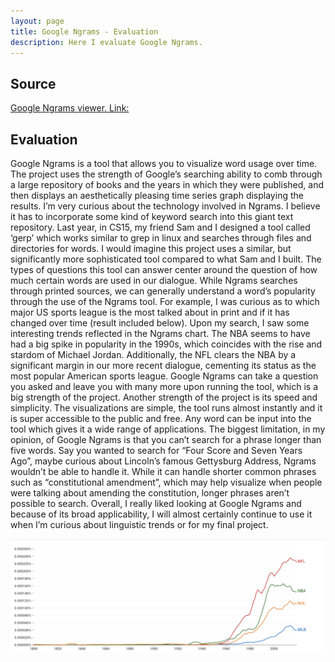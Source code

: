 ```yaml
---
layout: page
title: Google Ngrams - Evaluation
description: Here I evaluate Google Ngrams.
---
```

## Source

[Google Ngrams viewer. Link: ](https://books.google.com/ngrams/)

## Evaluation 

Google Ngrams is a tool that allows you to visualize word usage over time. The project uses the strength of Google’s searching ability to comb through a large repository of books and the years in which they were published, and then displays an aesthetically pleasing time series graph displaying the results.
I’m very curious about the technology involved in Ngrams. I believe it has to incorporate some kind of keyword search into this giant text repository. Last year, in CS15, my friend Sam and I designed a tool called ‘gerp’ which works similar to grep in linux and searches through files and directories for words. I would imagine this project uses a similar, but significantly more sophisticated tool compared to what Sam and I built.
The types of questions this tool can answer center around the question of how much certain words are used in our dialogue. While Ngrams searches through printed sources, we can generally understand a word’s popularity through the use of the Ngrams tool. For example, I was curious as to which major US sports league is the most talked about in print and if it has changed over time (result included below). Upon my search, I saw some interesting trends reflected in the Ngrams chart. The NBA seems to have had a big spike in popularity in the 1990s, which coincides with the rise and stardom of Michael Jordan. Additionally, the NFL clears the NBA by a significant margin in our more recent dialogue, cementing its status as the most popular American sports league. Google Ngrams can take a question you asked and leave you with many more upon running the tool, which is a big strength of the project.
Another strength of the project is its speed and simplicity. The visualizations are simple, the tool runs almost instantly and it is super accessible to the public and free. Any word can be input into the tool which gives it a wide range of applications.
The biggest limitation, in my opinion, of Google Ngrams is that you can’t search for a phrase longer than five words. Say you wanted to search for “Four Score and Seven Years Ago”, maybe curious about Lincoln’s famous Gettysburg Address, Ngrams wouldn’t be able to handle it. While it can handle shorter common phrases such as “constitutional amendment”, which may help visualize when people were talking about amending the constitution, longer phrases aren’t possible to search.
Overall, I really liked looking at Google Ngrams and because of its broad applicability, I will almost certainly continue to use it when I’m curious about linguistic trends or for my final project.

![Ngrams plot I generated relating the popularity of the NBA, NFL, MLB and NHL](./_evaluations/ngrams.png)